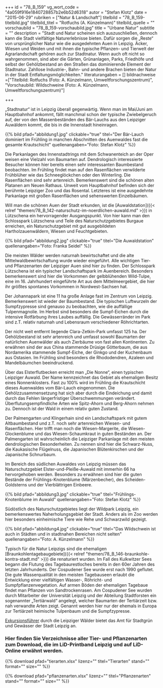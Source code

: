 +++
id = "78_B_159"
vg_wort_code = "4a059f916e1840728857b2e6b52d6318"
autor = "Stefan Klotz"
date = "2015-06-29"
rubriken = ["Natur & Landschaft"]
titelbild = "78_B_159-titelbild.jpg"
titelbild_titel = "Rotfuchs (A. Künzelmann)"
titelbild_quelle = ""
vorschaubild = "78_B_159-vorschaubild.jpg"
title = "Urbane Natur"
subtitle = ""
description = "Stadt und Natur scheinen sich auszuschließen, dennoch kann die Stadt vielfältige Naturerlebnisse bieten. Dafür sorgen die „Reste“ von ursprünglicher Natur wie die ausgedehnten Auen in Leipzig. Äcker, Wiesen und Weiden und mit ihnen die typische Pflanzen- und Tierwelt der Agrarlandschaft gehören auch zur Stadtnatur. Wenn auch oft nicht so wahrgenommen, sind aber die Gärten, Grünanlagen, Parks, Friedhöfe und selbst der Gehölzbestand an den Straßen das dominierende Element der Stadtnatur. Zahllose Industrie-, Bahn- und andere Brachen bieten der Natur in der Stadt Entfaltungsmöglichkeiten."
literaturangaben = []
bildnachweise =["Titelbild: Rotfuchs (Foto: A. Künzelmann, Umweltforschungszentrum)", "Vorschaubild: Wildschweine (Foto: A. Künzelmann, Umweltforschungszentrum)"]

+++

„Stadtnatur“ ist in Leipzig überall gegenwärtig. Wenn man im Mai/Juni am Hauptbahnhof ankommt, fällt manchmal schon der typische Zwiebelgeruch auf, der von den Massenbeständen des Bär-Lauchs aus den Leipziger Auwäldern kommt, die bis in die Innenstadt hineinragen.

{{% bild pfad="abbildung1.jpg" clickable="true" titel="Der Bär-Lauch dominiert im Frühling in manchen Abschnitten des Auenwaldes fast die gesamte Krautschicht" quellenangaben="Foto: Stefan Klotz" %}}

Die Parkanlagen des Innenstadtrings mit dem Schwanenteich an der Oper weisen eine Vielzahl von Baumarten auf. Dendrologisch interessierte Besucher können hier bereits einen sehr interessanten Baumbestand beobachten. Im Frühling findet man auf den Rasenflächen verwilderte Frühblüher wie das Schneeglöckchen oder den Winterling. Die Rasenflächen sind sehr artenreich. Bemerkenswert sind die schönen alten Platanen am Neuen Rathaus.
Unweit vom Hauptbahnhof befinden sich der berühmte Leipziger Zoo und das Rosental. Letzteres ist eine ausgedehnte Parkanlage mit großen Rasenflächen und sehenswerten Einzelbäumen.

Will man die schönen Auen der Stadt erkunden, ist die [Auwaldstation]({{< relref "themen/78_B_142-naturschutz-im-noerdlichen-auwald.md" >}}) in Lützschena ein hervorragender Ausgangspunkt. Von hier kann man den Schlosspark Lützschena und Teile des Naturschutzgebietes Burgaue erreichen, ein Naturschutzgebiet mit gut ausgebildeten Hartholzauenwäldern, Wiesen und Feuchtgebieten.

{{% bild pfad="abbildung2.jpg" clickable="true" titel="Die Auwaldstation" quellenangaben="Foto: Franka Seidel" %}}

Die meisten Wälder werden naturnah bewirtschaftet und die alte Mittelwaldbewirtschaftung wurde wieder eingeführt. Alle wichtigen Tier- und Pflanzenarten der Leipziger Auen sind hier zu finden. Der Schlosspark Lützschena ist ein typischer Landschaftspark im Auenbereich. Besonders bemerkenswert sind hier die Vorkommen der gelbblühenden Wild-Tulpe, eine im 16. Jahrhundert eingeführte Art aus dem Mittelmeergebiet, die hier ihr größtes spontanes Vorkommen in Nordwest-Sachsen hat.

Der Johannapark ist eine 11 ha große Anlage fast im Zentrum von Leipzig. Bemerkenswert ist wieder der Baumbestand. Die typischen Luftwurzeln der Sumpfzypresse sind genauso zu beobachten, wie die auffällige Tulpenmagnolie. Im Herbst sind besonders die Sumpf-Eichen durch die intensive Rotfärbung ihres Laubes auffällig. Die Gewässerränder im Park sind z.T. relativ naturnah und Lebensraum verschiedener Röhrichtarten.

Der nicht weit entfernt liegende Clara-Zetkin-Park umfasst 125 ha. Der Gehölzbestand ist sehr artenreich und umfasst sowohl Baumarten der natürlichen Auenwälder als auch Zierbäume von fast allen Kontinenten. Zu erwähnen sind der aus China stammende Drüsige Götterbaum, die aus Nordamerika stammende Sumpf-Eiche, der Ginkgo und der Kuchenbaum aus Ostasien. Im Frühling sind besonders die Rhododendren, Azaleen und Mandelbäumchen beeindruckend.

Über das Elsterflutbecken erreicht man „Die Nonne“, einen typischen Leipziger Auwald. Der Name kennzeichnet das Gebiet als ehemaligen Besitz eines Nonnenklosters. Fast zu 100% wird im Frühling die Krautschicht dieses Auenwaldes vom Bär-Lauch eingenommen. Die Gehölzzusammensetzung hat sich aber durch die Eindeichung und damit durch das Fehlen längerfristiger Überschwemmungen verändert. Überflutungsempfindliche Arten wie Spitz-Ahorn und Berg-Ahorn nehmen zu. Dennoch ist der Wald in einem relativ guten Zustand.

Der Palmengarten und Klingerhain sind ein Landschaftspark mit gutem Altbaumbestand und z.T. noch sehr artenreichen Wiesen- und Rasenflächen. Hier trifft man noch die Wiesen-Margerite, die Wiesen-Glockenblume und das Wiesen-Schaumkraut in guten Beständen an. Der Palmengarten ist wahrscheinlich die Leipziger Parkanlage mit den meisten dendrologischen Besonderheiten. Zu nennen sind hier die Schwarz-Nuss, die Kaukasische Flügelnuss, die Japanischen Blütenkirschen und der Japanische Schnurbaum.

Im Bereich des südlichen Auwaldes von Leipzig müssen das Naturschutzgebiet Elster-und-Pleiße-Auwald mit immerhin 66 ha hervorgehoben werden. Besonders zu erwähnen sind hier die guten Bestände der Frühlings-Knotenblume (Märzenbecher), des Scheiden-Goldsterns und der Vierblättrigen Einbeere.

{{% bild pfad="abbildung3.jpg" clickable="true" titel="Frühlings-Knotenblume im Auwald" quellenangaben="Foto: Stefan Klotz" %}}

Südöstlich des Naturschutzgebietes liegt der Wildpark Leipzig, ein bemerkenswertes Naherholungsgebiet der Stadt. Anders als im Zoo werden hier besonders einheimische Tiere wie Rehe und Schwarzwild gezeigt.

{{% bild pfad="abbildung4.jpg" clickable="true" titel="Das Wildschwein ist auch in Städten und in stadtnahen Bereichen nicht selten" quellenangaben="Foto: A. Künzelmann" %}}

Typisch für die Natur Leipzigs sind die ehemaligen [Braunkohlentagebaugebiete]({{< relref "themen/78_B_146-braunkohle-kontra-stadt.md" >}}) die renaturiert wurden. Im Fall des Kulkwitzer Sees begann die Flutung des Tagebaurestloches bereits in den 60er Jahren des letzten Jahrhunderts. Der Cospudener See wurde erst nach 1990 geflutet. Die gute Wasserqualität in den meisten Tagebauseen erlaubt die Entwicklung einer vielfältigen Wasser-, Röhricht- und Sumpfpflanzenvegetation. Auf armen Böden der ehemaligen Tagebaue findet man Pflanzen von Sandtrockenrasen. Am Cospudener See wurden durch Mitarbeiter der Universität Leipzig und der Abteilung Stadtforsten ein sogenannter „Tertiärwald“ angelegt, welcher Baumarten der Tertiärzeit bzw. nah verwandte Arten zeigt. Genannt werden hier nur der ehemals in Europa zur Tertiärzeit heimische Tulpenbaum und die Sumpfzypresse.

[Exkursionsführer](http://www.leipzig.de/freizeit-kultur-und-tourismus/parks-waelder-und-friedhoefe/stadtwald-und-auenwald/ausfluege-und-exkursionen/) durch die Leipziger Wälder bietet das Amt für Stadtgrün und Gewässer der Stadt Leipzig an.

### Hier finden Sie Verzeichnisse aller Tier- und Pflanzenarten zum Download, die im LiD-Printband Leipzig und auf LiD-Online erwähnt werden.

{{% download pfad="tierarten.xlsx" lizenz="" titel="Tierarten" stand="" format="" size="" %}}

{{% download pfad="pflanzenarten.xlsx" lizenz="" titel="Pflanzenarten" stand="" format="" size="" %}}